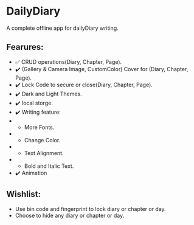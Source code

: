 # DailyDiary
 A complete offline app for dailyDiary writing.
## Fearures:
- ✅ CRUD operations(Diary, Chapter, Page).
- ✔️ (Gallery & Camera Image, CustomColor) Cover for (Diary, Chapter, Page).
- ✔️ Lock Code to secure or close(Diary, Chapter, Page).
- ✔️ Dark and Light Themes.
- ✔️ local storge.
- ✔️ Writing feature:
-   * More Fonts.
-   * Change Color.
-   * Text Alignment.
-   * Bold and Italic Text.
- ✔️ Animation


## Wishlist:
- Use bin code and fingerprint to lock diary or chapter or day.
- Choose to hide any diary or chapter or day. 
